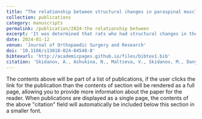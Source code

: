 ```yaml
---
title: "The relationship between structural changes in paraspinal muscles and intervertebral disc and facet joint degeneration in the lumbar spine of rats"
collection: publications
category: manuscripts
permalink: /publication/2024-the relationship between
excerpt: 'It was determined that rats who had structural changes in the lumbar paraspinal muscles as a result of being kept on a high-fat diet or subjected to prolonged compression'
date: 2024-01-12
venue: 'Journal of Orthopaedic Surgery and Research'
doi: '10.1186/s13018-024-04548-8'
bibtexurl: 'http://academicpages.github.io/files/bibtex1.bib'
citation: 'Skidanov, A., Ashukina, N., Maltseva, V., Skidanov, M., Danyshchuk, Z., & Radchenko, V.  (2024). &quot;The relationship between structural changes in paraspinal muscles and intervertebral disc and facet joint degeneration in the lumbar spine of rats.&quot; <i>Journal of Orthopaedic Surgery and Research</i>. 19(1).'
---
```

The contents above will be part of a list of publications, if the user clicks the link for the publication than the contents of section will be rendered as a full page, allowing you to provide more information about the paper for the reader. When publications are displayed as a single page, the contents of the above "citation" field will automatically be included below this section in a smaller font.
